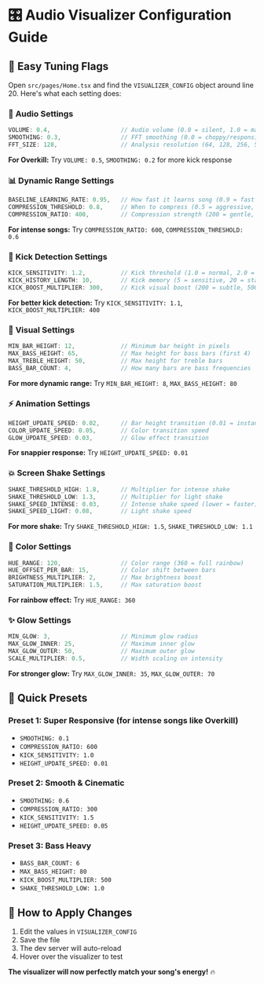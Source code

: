 # 🎛️ Audio Visualizer Configuration Guide

## 🔧 Easy Tuning Flags

Open `src/pages/Home.tsx` and find the `VISUALIZER_CONFIG` object around line 20. Here's what each setting does:

### 🎵 **Audio Settings**
```javascript
VOLUME: 0.4,                    // Audio volume (0.0 = silent, 1.0 = max)
SMOOTHING: 0.3,                 // FFT smoothing (0.0 = choppy/responsive, 0.8 = smooth)
FFT_SIZE: 128,                  // Analysis resolution (64, 128, 256, 512)
```
**For Overkill:** Try `VOLUME: 0.5`, `SMOOTHING: 0.2` for more kick response

### 📊 **Dynamic Range Settings**
```javascript
BASELINE_LEARNING_RATE: 0.95,   // How fast it learns song (0.9 = fast adapt, 0.99 = slow)
COMPRESSION_THRESHOLD: 0.8,     // When to compress (0.5 = aggressive, 1.2 = gentle)
COMPRESSION_RATIO: 400,         // Compression strength (200 = gentle, 800 = aggressive)
```
**For intense songs:** Try `COMPRESSION_RATIO: 600`, `COMPRESSION_THRESHOLD: 0.6`

### 🥁 **Kick Detection Settings**
```javascript
KICK_SENSITIVITY: 1.2,          // Kick threshold (1.0 = normal, 2.0 = only huge kicks)
KICK_HISTORY_LENGTH: 10,        // Kick memory (5 = sensitive, 20 = stable)
KICK_BOOST_MULTIPLIER: 300,     // Kick visual boost (200 = subtle, 500 = dramatic)
```
**For better kick detection:** Try `KICK_SENSITIVITY: 1.1`, `KICK_BOOST_MULTIPLIER: 400`

### 📏 **Visual Settings**
```javascript
MIN_BAR_HEIGHT: 12,             // Minimum bar height in pixels
MAX_BASS_HEIGHT: 65,            // Max height for bass bars (first 4)
MAX_TREBLE_HEIGHT: 50,          // Max height for treble bars
BASS_BAR_COUNT: 4,              // How many bars are bass frequencies
```
**For more dynamic range:** Try `MIN_BAR_HEIGHT: 8`, `MAX_BASS_HEIGHT: 80`

### ⚡ **Animation Settings**
```javascript
HEIGHT_UPDATE_SPEED: 0.02,      // Bar height transition (0.01 = instant, 0.1 = slow)
COLOR_UPDATE_SPEED: 0.05,       // Color transition speed
GLOW_UPDATE_SPEED: 0.03,        // Glow effect transition
```
**For snappier response:** Try `HEIGHT_UPDATE_SPEED: 0.01`

### 💥 **Screen Shake Settings**
```javascript
SHAKE_THRESHOLD_HIGH: 1.8,      // Multiplier for intense shake
SHAKE_THRESHOLD_LOW: 1.3,       // Multiplier for light shake
SHAKE_SPEED_INTENSE: 0.03,      // Intense shake speed (lower = faster)
SHAKE_SPEED_LIGHT: 0.08,        // Light shake speed
```
**For more shake:** Try `SHAKE_THRESHOLD_HIGH: 1.5`, `SHAKE_THRESHOLD_LOW: 1.1`

### 🌈 **Color Settings**
```javascript
HUE_RANGE: 120,                 // Color range (360 = full rainbow)
HUE_OFFSET_PER_BAR: 15,         // Color shift between bars
BRIGHTNESS_MULTIPLIER: 2,       // Max brightness boost
SATURATION_MULTIPLIER: 1.5,     // Max saturation boost
```
**For rainbow effect:** Try `HUE_RANGE: 360`

### ✨ **Glow Settings**
```javascript
MIN_GLOW: 3,                    // Minimum glow radius
MAX_GLOW_INNER: 25,             // Maximum inner glow
MAX_GLOW_OUTER: 50,             // Maximum outer glow
SCALE_MULTIPLIER: 0.5,          // Width scaling on intensity
```
**For stronger glow:** Try `MAX_GLOW_INNER: 35`, `MAX_GLOW_OUTER: 70`

## 🎯 **Quick Presets**

### **Preset 1: Super Responsive (for intense songs like Overkill)**
- `SMOOTHING: 0.1`
- `COMPRESSION_RATIO: 600`  
- `KICK_SENSITIVITY: 1.0`
- `HEIGHT_UPDATE_SPEED: 0.01`

### **Preset 2: Smooth & Cinematic**
- `SMOOTHING: 0.6`
- `COMPRESSION_RATIO: 300`
- `KICK_SENSITIVITY: 1.5`
- `HEIGHT_UPDATE_SPEED: 0.05`

### **Preset 3: Bass Heavy**
- `BASS_BAR_COUNT: 6`
- `MAX_BASS_HEIGHT: 80`
- `KICK_BOOST_MULTIPLIER: 500`
- `SHAKE_THRESHOLD_LOW: 1.0`

## 🔄 **How to Apply Changes**
1. Edit the values in `VISUALIZER_CONFIG`
2. Save the file
3. The dev server will auto-reload
4. Hover over the visualizer to test

**The visualizer will now perfectly match your song's energy!** 🔥